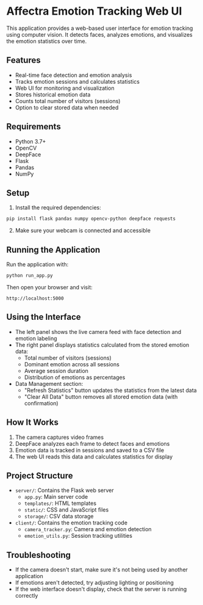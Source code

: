 # Affectra Emotion Tracking Web UI

This application provides a web-based user interface for emotion tracking using computer vision. It detects faces, analyzes emotions, and visualizes the emotion statistics over time.

## Features

- Real-time face detection and emotion analysis
- Tracks emotion sessions and calculates statistics
- Web UI for monitoring and visualization
- Stores historical emotion data
- Counts total number of visitors (sessions)
- Option to clear stored data when needed

## Requirements

- Python 3.7+
- OpenCV
- DeepFace
- Flask
- Pandas
- NumPy

## Setup

1. Install the required dependencies:

```bash
pip install flask pandas numpy opencv-python deepface requests
```

2. Make sure your webcam is connected and accessible

## Running the Application

Run the application with:

```bash
python run_app.py
```

Then open your browser and visit:

```
http://localhost:5000
```

## Using the Interface

- The left panel shows the live camera feed with face detection and emotion labeling
- The right panel displays statistics calculated from the stored emotion data:
  - Total number of visitors (sessions)
  - Dominant emotion across all sessions
  - Average session duration
  - Distribution of emotions as percentages
- Data Management section:
  - "Refresh Statistics" button updates the statistics from the latest data
  - "Clear All Data" button removes all stored emotion data (with confirmation)

## How It Works

1. The camera captures video frames
2. DeepFace analyzes each frame to detect faces and emotions
3. Emotion data is tracked in sessions and saved to a CSV file
4. The web UI reads this data and calculates statistics for display

## Project Structure

- `server/`: Contains the Flask web server
  - `app.py`: Main server code
  - `templates/`: HTML templates
  - `static/`: CSS and JavaScript files
  - `storage/`: CSV data storage
- `client/`: Contains the emotion tracking code
  - `camera_tracker.py`: Camera and emotion detection
  - `emotion_utils.py`: Session tracking utilities

## Troubleshooting

- If the camera doesn't start, make sure it's not being used by another application
- If emotions aren't detected, try adjusting lighting or positioning
- If the web interface doesn't display, check that the server is running correctly
